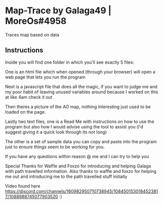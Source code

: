 # Map-Trace by Galaga49 | MoreOs#4958
Traces map based on data
## Instructions
Inside you will find one folder in which you'll see exactly 5 files:

One is an html file which when opened (through your browser) will open a web page that lets you run the program

Next is a javascript file that does all the magic, if you want to judge me and my poor habit of leaving unused variables around because I worked on this at like 4am check it out

Then theres a picture of the AO map, nothing interesting just used to be loaded on the page. 

Lastly two text files, one is a Read Me with instructions on how to use the program but also how I would advise using the tool to assist you (l'd suggest giving it a quick look through its not long)

The other is a set of sample data you can copy and paste into the program just to ensure things seem to be working for you.

If you have any questions within reason @ me and I can try to help you

Special Thanks for Waffle and Foxzo for introducing and helping Galaga with path travelled information.
Also thanks to waffle and foxzo for helping me out and introducing me to the path travelled stuff initially

Video found here
https://discord.com/channels/160982950710738945/1084501530184523817/1088988745077903520 :)
